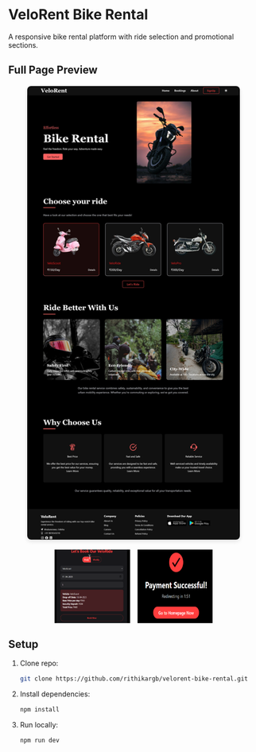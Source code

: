 
# VeloRent Bike Rental

A responsive bike rental platform with ride selection and promotional sections.

## Full Page Preview
<img src="./public/images/homepage.jpg" alt="VeloRent Full Page" 
     style="width: 85%; max-width: 900px; display: block; margin: 20px auto; border-radius: 8px; box-shadow: 0 4px 8px rgba(0,0,0,0.1);">

<div style="display: flex; justify-content: center; gap: 15px; margin-top: 20px;">
  <img src="./public/images/booking.png" width="30%" alt="Booking Section">
  <img src="./public/images/payment.png" width="30%" alt="Pricing Section">
</div>

## Setup
1. Clone repo:
   ```bash
   git clone https://github.com/rithikargb/velorent-bike-rental.git
   ```
2. Install dependencies:
   ```bash
   npm install
   ```
3. Run locally:
   ```bash
   npm run dev
   ```

